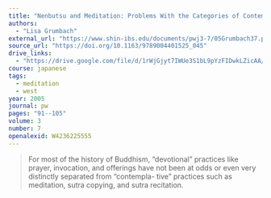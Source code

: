```yaml
---
title: "Nenbutsu and Meditation: Problems With the Categories of Contemplation, Devotion, Meditation, and Faith"
authors:
  - "Lisa Grumbach"
external_url: "https://www.shin-ibs.edu/documents/pwj3-7/05Grumbach37.pdf"
source_url: "https://doi.org/10.1163/9789004401525_045"
drive_links:
  - "https://drive.google.com/file/d/1rWjGjyt7IWUe3S1bL9pYzFIDwkLZicAA/view?usp=drivesdk"
course: japanese
tags:
  - meditation
  - west
year: 2005
journal: pw
pages: "91--105"
volume: 3
number: 7
openalexid: W4236225555
---
```


> For most of the history 
of Buddhism, “devotional” practices like prayer, invocation, and offerings 
have not been at odds or even very distinctly separated from “contempla-
tive” practices such as meditation, sutra copying, and sutra recitation.
